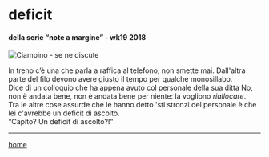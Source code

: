 ﻿
# deficit  

#### della serie “note a margine” - wk19 2018  
![](https://live.staticflickr.com/65535/49138061528_f72129628e_z.jpg "Ciampino - se ne discute")  

In treno c’è una che parla a raffica al telefono, non smette mai. Dall'altra parte del filo devono avere giusto il tempo per qualche monosillabo.  
Dice di un colloquio che ha appena avuto col personale della sua ditta No, non è andata bene, non è andata bene per niente: la vogliono *riallocare*.  
Tra le altre cose assurde che le hanno detto 'sti stronzi del personale è che lei c'avrebbe un deficit di ascolto.  
“Capito? Un deficit di ascolto?!” 

---  
[home](/interarete.md)    

